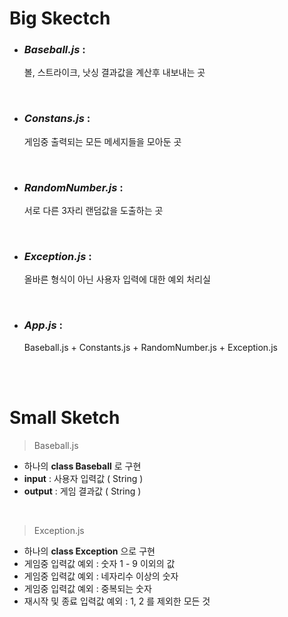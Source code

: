 # Big Skectch

- ### ***Baseball.js*** :<br> 
  볼, 스트라이크, 낫싱 결과값을 계산후 내보내는 곳

<br>

- ### ***Constans.js*** : <br> 
  게임중 출력되는 모든 메세지들을 모아둔 곳

<br>

- ### ***RandomNumber.js*** : <br>  
   서로 다른 3자리 랜덤값을 도출하는 곳

<br>

- ### ***Exception.js*** : <br> 
  올바른 형식이 아닌 사용자 입력에 대한 예외 처리실

<br>

- ### ***App.js*** : <br> 
  Baseball.js + Constants.js + RandomNumber.js + Exception.js 

<br>
<br>

# Small Sketch



> Baseball.js 

- 하나의 **class Baseball** 로 구현
- **input** : 사용자 입력값 ( String )
- **output** : 게임 결과값 ( String )

<br>

> Exception.js
 
- 하나의 **class Exception** 으로 구현
- 게임중 입력값 예외 : 숫자 1 - 9 이외의 값 
- 게임중 입력값 예외 : 네자리수 이상의 숫자
- 게임중 입력값 예외 : 중복되는 숫자
- 재시작 및 종료 입력값 예외 : 1, 2 를 제외한 모든 것

<br>



